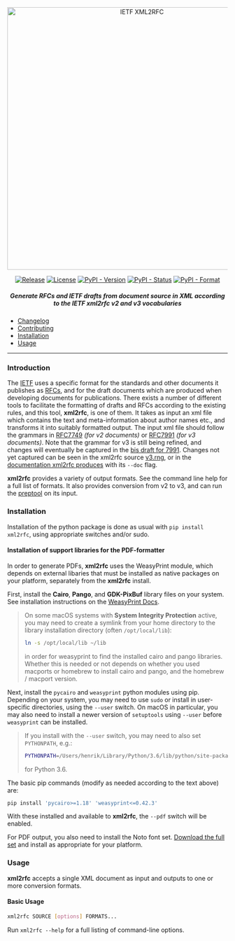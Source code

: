 <div align="center">
    
<img src="https://raw.githubusercontent.com/ietf-tools/common/main/assets/logos/ietf-xml2rfc-logo.svg" alt="IETF XML2RFC" width="600" />
    
[![Release](https://img.shields.io/github/release/ietf-tools/xml2rfc.svg?style=flat&maxAge=600)](https://github.com/ietf-tools/xml2rfc/releases)
[![License](https://img.shields.io/github/license/ietf-tools/xml2rfc)](https://github.com/ietf-tools/xml2rfc/blob/main/LICENSE)
[![PyPI - Version](https://img.shields.io/pypi/v/xml2rfc)](https://pypi.org/project/xml2rfc/)
[![PyPI - Status](https://img.shields.io/pypi/status/xml2rfc)](https://pypi.org/project/xml2rfc/)
[![PyPI - Format](https://img.shields.io/pypi/format/xml2rfc)](https://pypi.org/project/xml2rfc/)
    
##### Generate RFCs and IETF drafts from document source in XML according to the IETF xml2rfc v2 and v3 vocabularies
    
</div>

- [Changelog](https://github.com/ietf-tools/xml2rfc/blob/main/CHANGELOG.md)
- [Contributing](https://github.com/ietf-tools/.github/blob/main/CONTRIBUTING.md)
- [Installation](#installation)
- [Usage](#usage)

---

### Introduction

The [IETF] uses a specific format for the standards and other documents it publishes as [RFCs], and for the draft documents which are produced when developing documents for publications. There exists a number of different tools to facilitate the formatting of drafts and RFCs according to the existing rules, and this tool, **xml2rfc**, is one of them. It takes as input an xml file which contains the text and meta-information about author names etc., and transforms it into suitably formatted output. The input xml file should follow the grammars in [RFC7749] *(for v2 documents)* or [RFC7991] *(for v3 documents)*. Note that the grammar for v3 is still being refined, and changes will eventually be captured in the [bis draft for 7991]. Changes not yet captured can be seen in the xml2rfc source [v3.rng], or in the [documentation xml2rfc produces] with its `--doc` flag.

**xml2rfc** provides a variety of output formats. See the command line help for a full list of formats. It also provides conversion from v2 to v3, and can run the [preptool] on its input.

### Installation

Installation of the python package is done as usual with `pip install xml2rfc`, using appropriate switches and/or sudo.

#### Installation of support libraries for the PDF-formatter

In order to generate PDFs, **xml2rfc** uses the WeasyPrint module, which depends on external libaries that must be installed as native packages on your platform, separately from the **xml2rfc** install.

First, install the **Cairo**, **Pango**, and **GDK-PixBuf** library files on your system. See installation instructions on the [WeasyPrint Docs](https://weasyprint.readthedocs.io/en/stable/install.html).

> On some macOS systems with **System Integrity Protection** active, you may need to create a symlink from your home directory to the library installation directory (often `/opt/local/lib`):
> 
> ```sh
> ln -s /opt/local/lib ~/lib
> ```
> 
> in order for weasyprint to find the installed cairo and pango libraries. Whether this is needed or not depends on whether you used macports or homebrew to install cairo and pango, and the homebrew / macport version.

Next, install the `pycairo` and `weasyprint` python modules using pip. Depending on your system, you may need to use `sudo` or install in user-specific directories, using the `--user` switch.  On macOS in particular, you may also need to install a newer version of `setuptools` using `--user` before `weasyprint` can be installed.

> If you install with the `--user` switch, you may need to also set `PYTHONPATH`, e.g.:
> 
> ```sh
> PYTHONPATH=/Users/henrik/Library/Python/3.6/lib/python/site-packages
> ```
>
> for Python 3.6.

The basic pip commands (modify as needed according to the text above) are:

```sh
pip install 'pycairo>=1.18' 'weasyprint<=0.42.3'
```

With these installed and available to **xml2rfc**, the `--pdf` switch will be enabled.

For PDF output, you also need to install the Noto font set. [Download the full set](https://noto-website-2.storage.googleapis.com/pkgs/Noto-unhinted.zip) and install as appropriate for your platform.

### Usage

**xml2rfc** accepts a single XML document as input and outputs to one or more conversion formats.

#### Basic Usage

```sh
xml2rfc SOURCE [options] FORMATS...
```

Run `xml2rfc --help` for a full listing of command-line options.

[IETF]: https://www.ietf.org/
[RFCs]: https://www.rfc-editor.org/
[RFC7749]: https://tools.ietf.org/html/rfc7749
[RFC7991]: https://tools.ietf.org/html/rfc7991
[bis draft for 7991]: https://tools.ietf.org/html/draft-iab-rfc7991bis
[v3.rng]: https://trac.tools.ietf.org/tools/xml2rfc/trac/browser/trunk/cli/xml2rfc/data/v3.rng
[documentation xml2rfc produces]: https://xml2rfc.tools.ietf.org/xml2rfc-doc.html
[preptool]: https://tools.ietf.org/html/rfc7998
